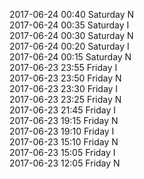 2017-06-24 00:40 Saturday  N  
2017-06-24 00:35 Saturday  I  
2017-06-24 00:30 Saturday  N  
2017-06-24 00:20 Saturday  I  
2017-06-24 00:15 Saturday  N  
2017-06-23 23:55 Friday  I  
2017-06-23 23:50 Friday  N  
2017-06-23 23:30 Friday  I  
2017-06-23 23:25 Friday  N  
2017-06-23 21:45 Friday  I  
2017-06-23 19:15 Friday  N  
2017-06-23 19:10 Friday  I  
2017-06-23 15:10 Friday  N  
2017-06-23 15:05 Friday  I  
2017-06-23 12:05 Friday  N  
